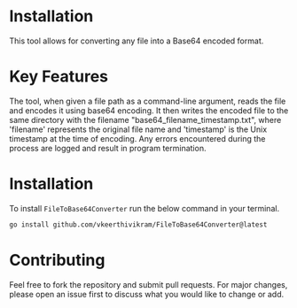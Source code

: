# Installation
This tool allows for converting any file into a Base64 encoded format.
# Key Features
The tool, when given a file path as a command-line argument, reads the file and encodes it using base64 encoding.
It then writes the encoded file to the same directory with the filename "base64_filename_timestamp.txt", where 'filename' represents the original file name and 'timestamp' is the Unix timestamp at the time of encoding.
Any errors encountered during the process are logged and result in program termination.
# Installation
To install `FileToBase64Converter` run the below command in your terminal.
```bash
go install github.com/vkeerthivikram/FileToBase64Converter@latest
```
# Contributing
Feel free to fork the repository and submit pull requests.
For major changes, please open an issue first to discuss what you would like to change or add.

